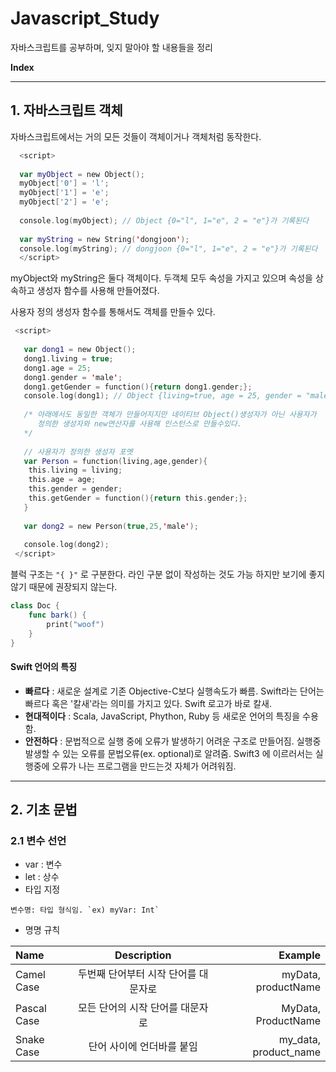 # Javascript_Study
자바스크립트를 공부하며, 잊지 말아야 할 내용들을 정리

**Index**

---

## 1. 자바스크립트 객체
자바스크립트에서는 거의 모든 것들이 객체이거나 객체처럼 동작한다.

```swift
  <script>
  
  var myObject = new Object();
  myObject['0'] = 'l';
  myObject['1'] = 'e';
  myObject['2'] = 'e';
  
  console.log(myObject); // Object {0="l", 1="e", 2 = "e"}가 기록된다
  
  var myString = new String('dongjoon');
  console.log(myString); // dongjoon {0="l", 1="e", 2 = "e"}가 기록된다
  </script>
```

myObject와 myString은 둘다 객체이다. 두객체 모두 속성을 가지고 있으며 속성을 상속하고 생성자
함수를 사용해 만들어졌다.

사용자 정의 생성자 함수를 통해서도 객체를 만들수 있다.

```swift
 <script>
 
   var dong1 = new Object();
   dong1.living = true;
   dong1.age = 25;
   dong1.gender = 'male';
   dong1.getGender = function(){return dong1.gender;};
   console.log(dong1); // Object {living=true, age = 25, gender = "male" ...}객체가 기록된다.
   
   /* 아래에서도 동일한 객체가 만들어지지만 네이티브 Object()생성자가 아닌 사용자가
      정의한 생성자와 new연산자를 사용해 인스턴스로 만들수있다.
   */
   
   // 사용자가 정의한 생성자 포멧
   var Person = function(living,age,gender){
    this.living = living;
    this.age = age;
    this.gender = gender;
    this.getGender = function(){return this.gender;};
   }
   
   var dong2 = new Person(true,25,'male');
   
   console.log(dong2);
 </script>

```

블럭 구조는 `"{ }"` 로 구분한다. 라인 구분 없이 작성하는 것도 가능 하지만 보기에 좋지 않기 때문에 권장되지 않는다.

```swift
class Doc {
    func bark() {
        print("woof")
    }
}
```

#### Swift 언어의 특징
+ **빠르다** : 새로운 설계로 기존 Objective-C보다 실행속도가 빠름. Swift라는 단어는 빠르다 혹은 '칼새'라는 의미를 가지고 있다. Swift 로고가 바로 칼새.
+ **현대적이다** : Scala, JavaScript, Phython, Ruby 등 새로운 언어의 특징을 수용함.
+ **안전하다** : 문법적으로 실행 중에 오류가 발생하기 어려운 구조로 만들어짐. 실행중 발생할 수 있는 오류를 문법오류(ex. optional)로 알려줌. Swift3 에 이르러서는 실행중에 오류가 나는 프로그램을 만드는것 자체가 어려워짐.




---

## 2. 기초 문법

### 2.1 변수 선언
+ var : 변수
+ let : 상수
+ 타입 지정

```
변수명: 타입 형식임. `ex) myVar: Int`
```
+ 명명 규칙

| Name        |     Description      |               Example |
| :---------- | :------------------: | --------------------: |
| Camel Case  | 두번째 단어부터 시작 단어를 대문자로 |   myData, productName |
| Pascal Case |  모든 단어의 시작 단어를 대문자로  |   MyData, ProductName |
| Snake Case  |    단어 사이에 언더바를 붙임    | my_data, product_name |




